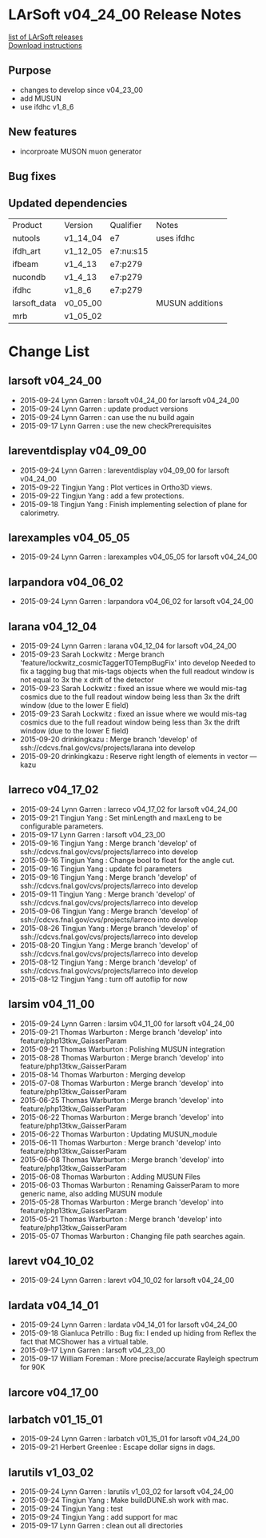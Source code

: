 # LArSoft v04_24_00 Release Notes



[list of LArSoft releases](LArSoft_release_list)  
[Download instructions](https://scisoft.fnal.gov/scisoft/bundles/larsoft/v04_24_00/larsoft-v04_24_00.html)

## Purpose

-   changes to develop since v04_23_00
-   add MUSUN
-   use ifdhc v1_8_6

## New features

-   incorproate MUSON muon generator

## Bug fixes

## Updated dependencies

|              |          |           |                 |
|--------------|----------|-----------|-----------------|
| Product      | Version  | Qualifier | Notes           |
| nutools      | v1_14_04 | e7        | uses ifdhc      |
| ifdh_art     | v1_12_05 | e7:nu:s15 |                 |
| ifbeam       | v1_4_13 | e7:p279   |                 |
| nucondb      | v1_4_13 | e7:p279   |                 |
| ifdhc        | v1_8_6  | e7:p279   |                 |
| larsoft_data | v0_05_00 |           | MUSUN additions |
| mrb          | v1_05_02 |           |                 |

# Change List

## larsoft v04_24_00

-   2015-09-24 Lynn Garren : larsoft v04_24_00 for larsoft v04_24_00
-   2015-09-24 Lynn Garren : update product versions
-   2015-09-24 Lynn Garren : can use the nu build again
-   2015-09-17 Lynn Garren : use the new checkPrerequisites

## lareventdisplay v04_09_00

-   2015-09-24 Lynn Garren : lareventdisplay v04_09_00 for larsoft v04_24_00
-   2015-09-22 Tingjun Yang : Plot vertices in Ortho3D views.
-   2015-09-22 Tingjun Yang : add a few protections.
-   2015-09-18 Tingjun Yang : Finish implementing selection of plane for calorimetry.

## larexamples v04_05_05

-   2015-09-24 Lynn Garren : larexamples v04_05_05 for larsoft v04_24_00

## larpandora v04_06_02

-   2015-09-24 Lynn Garren : larpandora v04_06_02 for larsoft v04_24_00

## larana v04_12_04

-   2015-09-24 Lynn Garren : larana v04_12_04 for larsoft v04_24_00
-   2015-09-23 Sarah Lockwitz : Merge branch 'feature/lockwitz_cosmicTaggerT0TempBugFix' into develop Needed to fix a tagging bug that mis-tags objects when the full readout window is not equal to 3x the x drift of the detector
-   2015-09-23 Sarah Lockwitz : fixed an issue where we would mis-tag cosmics due to the full readout window being less than 3x the drift window (due to the lower E field)
-   2015-09-23 Sarah Lockwitz : fixed an issue where we would mis-tag cosmics due to the full readout window being less than 3x the drift window (due to the lower E field)
-   2015-09-20 drinkingkazu : Merge branch 'develop' of ssh://cdcvs.fnal.gov/cvs/projects/larana into develop
-   2015-09-20 drinkingkazu : Reserve right length of elements in vector —kazu

## larreco v04_17_02

-   2015-09-24 Lynn Garren : larreco v04_17_02 for larsoft v04_24_00
-   2015-09-21 Tingjun Yang : Set minLength and maxLeng to be configurable parameters.
-   2015-09-17 Lynn Garren : larsoft v04_23_00
-   2015-09-16 Tingjun Yang : Merge branch 'develop' of ssh://cdcvs.fnal.gov/cvs/projects/larreco into develop
-   2015-09-16 Tingjun Yang : Change bool to float for the angle cut.
-   2015-09-16 Tingjun Yang : update fcl parameters
-   2015-09-16 Tingjun Yang : Merge branch 'develop' of ssh://cdcvs.fnal.gov/cvs/projects/larreco into develop
-   2015-09-11 Tingjun Yang : Merge branch 'develop' of ssh://cdcvs.fnal.gov/cvs/projects/larreco into develop
-   2015-09-06 Tingjun Yang : Merge branch 'develop' of ssh://cdcvs.fnal.gov/cvs/projects/larreco into develop
-   2015-08-26 Tingjun Yang : Merge branch 'develop' of ssh://cdcvs.fnal.gov/cvs/projects/larreco into develop
-   2015-08-20 Tingjun Yang : Merge branch 'develop' of ssh://cdcvs.fnal.gov/cvs/projects/larreco into develop
-   2015-08-12 Tingjun Yang : Merge branch 'develop' of ssh://cdcvs.fnal.gov/cvs/projects/larreco into develop
-   2015-08-12 Tingjun Yang : turn off autoflip for now

## larsim v04_11_00

-   2015-09-24 Lynn Garren : larsim v04_11_00 for larsoft v04_24_00
-   2015-09-21 Thomas Warburton : Merge branch 'develop' into feature/php13tkw_GaisserParam
-   2015-09-21 Thomas Warburton : Polishing MUSUN integration
-   2015-08-28 Thomas Warburton : Merge branch 'develop' into feature/php13tkw_GaisserParam
-   2015-08-14 Thomas Warburton : Merging develop
-   2015-07-08 Thomas Warburton : Merge branch 'develop' into feature/php13tkw_GaisserParam
-   2015-06-25 Thomas Warburton : Merge branch 'develop' into feature/php13tkw_GaisserParam
-   2015-06-22 Thomas Warburton : Merge branch 'develop' into feature/php13tkw_GaisserParam
-   2015-06-22 Thomas Warburton : Updating MUSUN_module
-   2015-06-11 Thomas Warburton : Merge branch 'develop' into feature/php13tkw_GaisserParam
-   2015-06-08 Thomas Warburton : Merge branch 'develop' into feature/php13tkw_GaisserParam
-   2015-06-08 Thomas Warburton : Adding MUSUN Files
-   2015-06-03 Thomas Warburton : Renaming GaisserParam to more generic name, also adding MUSUN module
-   2015-05-28 Thomas Warburton : Merge branch 'develop' into feature/php13tkw_GaisserParam
-   2015-05-21 Thomas Warburton : Merge branch 'develop' into feature/php13tkw_GaisserParam
-   2015-05-07 Thomas Warburton : Changing file path searches again.

## larevt v04_10_02

-   2015-09-24 Lynn Garren : larevt v04_10_02 for larsoft v04_24_00

## lardata v04_14_01

-   2015-09-24 Lynn Garren : lardata v04_14_01 for larsoft v04_24_00
-   2015-09-18 Gianluca Petrillo : Bug fix: I ended up hiding from Reflex the fact that MCShower has a virtual table.
-   2015-09-17 Lynn Garren : larsoft v04_23_00
-   2015-09-17 William Foreman : More precise/accurate Rayleigh spectrum for 90K

## larcore v04_17_00

## larbatch v01_15_01

-   2015-09-24 Lynn Garren : larbatch v01_15_01 for larsoft v04_24_00
-   2015-09-21 Herbert Greenlee : Escape dollar signs in dags.

## larutils v1_03_02

-   2015-09-24 Lynn Garren : larutils v1_03_02 for larsoft v04_24_00
-   2015-09-24 Tingjun Yang : Make buildDUNE.sh work with mac.
-   2015-09-24 Tingjun Yang : test
-   2015-09-24 Tingjun Yang : add support for mac
-   2015-09-17 Lynn Garren : clean out all directories
